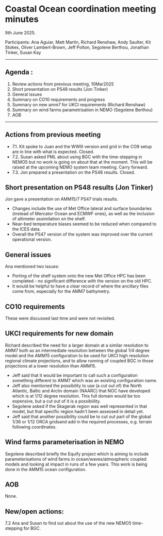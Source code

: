 # Coastal Ocean coordination meeting minutes

9th June 2025.

Participants: Ana Aguiar, Matt Martin, Richard Renshaw, Andy Saulter,
Kit Stokes, Oliver Lambert-Brown, Jeff Polton, Segolene Berthou,
Jonathan Tinker, Susan Kay

----------

## Agenda :

1. Review actions from previous meeting, 10Mar2025
2. Short presentation on PS48 results (Jon Tinker)
3. General issues
4. Summary on CO10 requirements and progress
5. Summary on new amm7 for UKCI requirements (Richard Renshaw)
6. Summary on wind farms parametrisation in NEMO (Segolene Berthou)
7. AOB

----------

## Actions from previous meeting

   - 7.1. Kit spoke to Juan and the WWIII version and grid in the CO9 setup are in line with what is expected. Closed.
   - 7.2. Susan asked PML about using BGC with the time-stepping in NEMO5 but no work is going on about that at the moment. This will be raised at the upcoming NEMO system team meeting. Carry forward.
   - 7.3. Jon prepared a presentation on the PS48 results. Closed.

## Short presentation on PS48 results (Jon Tinker)

Jon gave a presentation on AMM15/7 PS47 trials results.
   - Changes include the use of Met Office lateral and surface boundaries (instead of Mercator Ocean and ECMWF ones),
as well as the inclusion of altimeter assimilation on the shelf.
   - Near-bed temperature biases seemed to be reduced when compared to the ICES data.
   - Overall the PS47 version of the system was improved over the current operational version.

## General issues

Ana mentioned two issues:
   - Porting of the shelf system onto the new Met Office HPC has been completed - no significant difference with the version on the old HPC.
   - It would be helpful to have a clear record of where the ancillary files come from, especially for the AMM7 bathymetry.

## CO10 requirements

These were discussed last time and were not revisited.

## UKCI requirements for new domain

Richard described the need for a larger domain at a similar resolution to AMM7 both as an intermediate resolution between the global 1/4 degree model and the AMM15 configuration to be used for UKCI high resolution regional climate projections, and to allow running of coupled BGC
in those projections at a lower resolution than AMM15.

   - Jeff said that it would be important to call such a configuration something different to AMM7 which was an existing configuration name.
   - Jeff also mentioned the possibility to use (a cut out of) the North Atlantic, Baltic and Arctiv domain (NAARC) that NOC have developed which is at 1/12 degree resolution. This full domain would be too expensive, but a cut out of it is a possibiility.
   - Segolene asked if the Skagerak region was well represented in that model, but that specific region hadn't been assessed in detail yet.
   - Jeff said that another possibility could be to cut out part of the global 1/36 or 1/12 ORCA gridsand add in the required processes, e.g. terrain following coordinates.

## Wind farms parameterisation in NEMO

Segolene described briefly the Equify project which is aiming to include parameterisations
of wind farms in ocean/waves/atmospheric coupled models and looking at impact in runs of a few years.
This work is being done in the AMM15 ocean configuration.

## AOB
None.

## New/open actions:

7.2 Ana and Susan to find out about the use of the new NEMO5 time-stepping for BGC.
